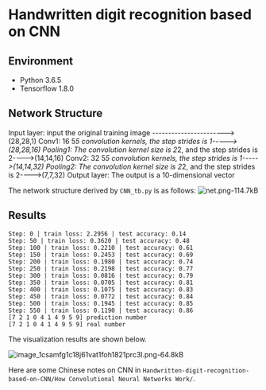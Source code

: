 # Handwritten digit recognition based on CNN

## Environment

- Python 3.6.5
- Tensorflow 1.8.0

## Network Structure

Input layer: input the original training image ----------------------->(28,28,1)
Conv1: 16 5*5 convolution kernels, the step strides is 1----->(28,28,16)
Pooling1: The convolution kernel size is 2*2, and the step strides is 2---->(14,14,16)
Conv2: 32 5*5 convolution kernels, the step strides is 1----->(14,14,32)
Pooling2: The convolution kernel size is 2*2, and the step strides is 2---->(7,7,32)
Output layer: The output is a 10-dimensional vector

The network structure derived by `CNN_tb.py` is as follows:
![net.png-114.7kB][1]

## Results

```
Step: 0 | train loss: 2.2956 | test accuracy: 0.14
Step: 50 | train loss: 0.3620 | test accuracy: 0.48
Step: 100 | train loss: 0.2210 | test accuracy: 0.61
Step: 150 | train loss: 0.2453 | test accuracy: 0.69
Step: 200 | train loss: 0.1980 | test accuracy: 0.74
Step: 250 | train loss: 0.2198 | test accuracy: 0.77
Step: 300 | train loss: 0.0816 | test accuracy: 0.79
Step: 350 | train loss: 0.0705 | test accuracy: 0.81
Step: 400 | train loss: 0.1075 | test accuracy: 0.83
Step: 450 | train loss: 0.0772 | test accuracy: 0.84
Step: 500 | train loss: 0.1945 | test accuracy: 0.85
Step: 550 | train loss: 0.1190 | test accuracy: 0.86
[7 2 1 0 4 1 4 9 5 9] prediction number
[7 2 1 0 4 1 4 9 5 9] real number
```

The visualization results are shown below. 

![image_1csamfg1c18j61vat1foh1821prc3l.png-64.8kB][2]

Here are some Chinese notes on CNN in `Handwritten-digit-recognition-based-on-CNN/How Convolutional Neural Networks Work/`. 

  [1]: http://static.zybuluo.com/JosieException/g3ov9nqqgh2352csl7kn6i9a/net.png
  [2]: http://static.zybuluo.com/JosieException/j2vhhu8ikeh4de6nt3u1mpj7/image_1csamfg1c18j61vat1foh1821prc3l.png